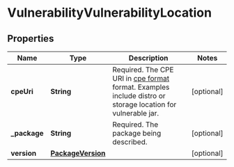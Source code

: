 # VulnerabilityVulnerabilityLocation

## Properties
Name | Type | Description | Notes
------------ | ------------- | ------------- | -------------
**cpeUri** | **String** | Required. The CPE URI in [cpe format](https://cpe.mitre.org/specification/) format. Examples include distro or storage location for vulnerable jar. |  [optional]
**_package** | **String** | Required. The package being described. |  [optional]
**version** | [**PackageVersion**](PackageVersion.md) |  |  [optional]
